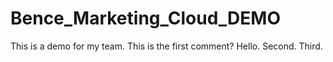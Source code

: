 # Bence_Marketing_Cloud_DEMO
This is a demo for my team.
This is the first comment?
Hello.
Second.
Third.
